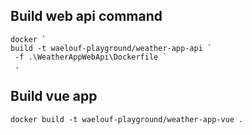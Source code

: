 ## Build web api command
```
docker `
build -t waelouf-playground/weather-app-api `
 -f .\WeatherAppWebApi\Dockerfile `
 . 
```

## Build vue app
```
docker build -t waelouf-playground/weather-app-vue .
```